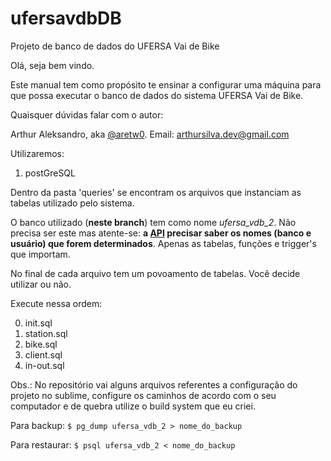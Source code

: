 # ufersavdbDB
Projeto de banco de dados do UFERSA Vai de Bike

Olá, seja bem vindo.

Este manual tem como propósito te ensinar a configurar uma máquina para que possa executar o banco de dados do sistema UFERSA Vai de Bike.

Quaisquer dúvidas falar com o autor:

Arthur Aleksandro, aka [@aretw0](https://github.com/aretw0). Email: arthursilva.dev@gmail.com

Utilizaremos:

1. postGreSQL

Dentro da pasta 'queries' se encontram os arquivos que instanciam as tabelas utilizado pelo sistema.

O banco utilizado (**neste branch**) tem como nome *ufersa_vdb_2*. 
Não precisa ser este mas atente-se: **a [API](https://github.com/UFERSA-Vai-de-Bike/ufersavdbAPI/blob/master/db/connector.js) precisar saber os nomes (banco e usuário) que forem determinados**.
Apenas as tabelas, funções e trigger's que importam.

No final de cada arquivo tem um povoamento de tabelas. Você decide utilizar ou não.

Execute nessa ordem:

0. init.sql
1. station.sql
2. bike.sql
3. client.sql
4. in-out.sql

Obs.: No repositório vai alguns arquivos referentes a configuração do projeto no sublime, configure os caminhos de acordo com o seu computador e de quebra utilize o build system que eu criei.

Para backup:
```$ pg_dump ufersa_vdb_2 > nome_do_backup```

Para restaurar:
```$ psql ufersa_vdb_2 < nome_do_backup```
